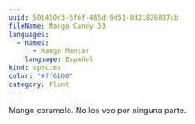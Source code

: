 ```yaml
---
uuid: 501450d3-6f6f-465d-9d51-0d21826837cb
fileName: Mango Candy 33
languages:
  - names:
      - Mango Manjar
    language: Español
kind: species
color: "#ff6b00"
category: Plant
---
```

Mango caramelo. No los veo por ninguna parte. 
